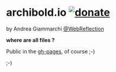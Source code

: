 # archibold.io [![donate](https://img.shields.io/badge/$-donate-ff69b4.svg?maxAge=2592000&style=flat)](https://github.com/WebReflection/donate)
by Andrea Giammarchi [@WebReflection](https://twitter.com/WebReflection)

**where are all files ?**

Public in the [gh-pages](https://github.com/WebReflection/archibold.io/tree/gh-pages), of course ;-)

;-)

